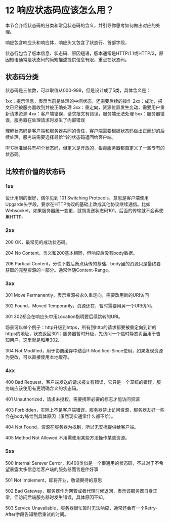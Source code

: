 # 12 响应状态码应该怎么用？

本节会介绍状态码的分类和常见状态码的含义，并引导你思考如何做出对应的处理。

响应包含响应头和响应体，响应头又包含了状态行、首部字段，

状态行包含了版本信息、状态码、原因短语，版本通常是HTTP/1.1或HTTP/2，原因短语通常是状态码的简短描述提供信息有限，重点在状态码。


## 状态码分类

状态码是三位数，可以取值从000-999，但是设计成了5类，具体含义是：

1xx：提示信息，表示当前是处理的中间状态，还需要后续的操作
2xx：成功，报文已经被服务器收到并被正确处理
3xx：重定向，资源位置发生变动，需要用户重新请求资源
4xx：客户端错误，请求报文有错误，服务端无法处理
5xx：服务器错误，服务器在处理请求时发生了内部错误



理解状态码是客户端和服务器共同的责任，客户端需要根据状态码做出正而却的后续处理，服务端需要选择最恰当的状态码返回给客户端。

RFC标准里共有41个状态码，但定义是开放的，狠毒服务器都自定义了一些专有的状态码。  

## 比较有价值的状态码

### 1xx

设计用到的很好，偶尔见到 101  Switching Protocols，意思是客户端使用Upgarde头字段，要求在HTTP协议的基础上改成其他协议继续通信。比如Websocket，如果服务器统一变更，就胡发送状态码101，后面的传输就不会再使用HTTP。

### 2xx

200 OK，最常见的成功状态码。

204 No Content，含义和200基本相同，但响应后没有body数据。

206 Partical Content，分快下载后断点续传的基础，body里的资源只是最终要获取的完整资源的一部分。通常伴随Content-Range。

### 3xx

301 Move Permanently，表示资源被永久重定向，需要改用新的URI访问

302 Found，Moved Temporarily，资源还在，暂时需要用另一个URI访问。

301 302都会在响应头中用Location指明要后续跳转的URI。

场景可以举个例子：http升级到https，所有到http的请求都要被重定向到新的https的地址，状态返回301；服务器暂时升级，先访问一个临时静态页面用于告知用户，这里就是和用302.


304 Not Modified，用于协商缓存中结合If-Modified-Since使用，如果发现资源为更改，可以直接使用本地缓存。

### 4xx


400 Bad Request，客户端发送的请求报文有错误，它只是一个笼统的错误，服务端应该使用有更明确含义的状态码。

401 Unauthorized，请求未授权，需要携带必要的标志才能访问资源

403 Forbidden，实际上不是客户端错误，服务器禁止访问资源，服务器友好一些会在body练给到具体原因（虽然现实通常什么都不给）。

404 Not Found，资源在服务器为找到，所以无安抚提供给客户端。

405 Method Not Allowed,不用需使用某些方法操作某些资源。

### 5xx

500 Internal Serever Eerror，和400类似是一个很通用的状态码，不过对于不希望暴露太多信息给客户端的服务器而言是件好事

501 Not Implement，即将开业，敬请期待的意思

502 Bad Gateway，服务器作为网管或者代理时候返回，表示该服务器自身正常，但访问后端服务器时发生错误，具体原因不知。

503 Service Unavailable，服务器很忙暂时无法响应，通常还会有一个Retry-After字段告知稍后重试的时间。









